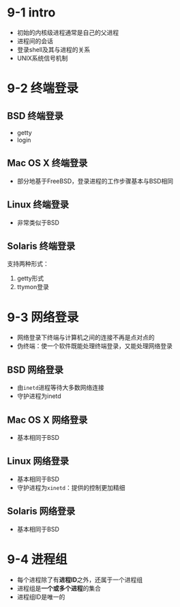 # 9-1 intro
- 初始的内核级进程通常是自己的父进程
- 进程间的会话
- 登录shell及其与进程的关系
- UNIX系统信号机制

# 9-2 终端登录

## BSD 终端登录
- getty
- login

## Mac OS X 终端登录
- 部分地基于FreeBSD，登录进程的工作步骤基本与BSD相同

## Linux 终端登录
- 非常类似于BSD

## Solaris 终端登录
支持两种形式：
1. getty形式
2. ttymon登录

# 9-3 网络登录
- 网络登录下终端与计算机之间的连接不再是点对点的
- 伪终端：使一个软件既能处理终端登录，又能处理网络登录

## BSD 网络登录
- 由`inetd`进程等待大多数网络连接
- 守护进程为inetd

## Mac OS X 网络登录
- 基本相同于BSD

## Linux 网络登录
- 基本相同于BSD
- 守护进程为`xinetd`：提供的控制更加精细

## Solaris 网络登录
- 基本相同于BSD

# 9-4 进程组
- 每个进程除了有**进程ID**之外，还属于一个进程组
- 进程组是**一个或多个进程**的集合
- 进程组ID是唯一的